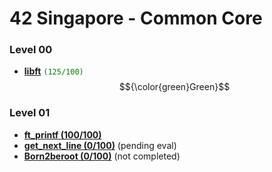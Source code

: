 # 42 Singapore - Common Core
### Level 00
- [**libft**](https://github.com/jellytusmaximus/core/tree/main/00_libft) <code style="color : green">(125/100)</code> $${\color{green}Green}$$

### Level 01
- [**ft_printf (100/100)**](https://github.com/jellytusmaximus/core/tree/main/01_ft_printf)
- [**get_next_line (0/100)**](https://github.com/jellytusmaximus/core/tree/main/01_get_next_line) (pending eval)
- [**Born2beroot (0/100)**](https://github.com/jellytusmaximus/core/tree/main/01_born2beroot) (not completed)
